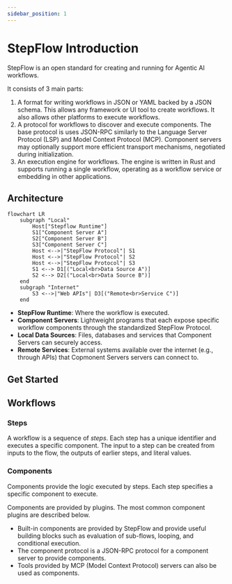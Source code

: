 ```yaml
---
sidebar_position: 1
---
```


# StepFlow Introduction

StepFlow is an open standard for creating and running for Agentic AI workflows.

It consists of 3 main parts:

1. A format for writing workflows in JSON or YAML backed by a JSON schema.
    This allows any framework or UI tool to create workflows.
    It also allows other platforms to execute workflows.
2. A protocol for workflows to discover and execute components.
    The base protocol is uses JSON-RPC similarly to the Language Server Protocol (LSP) and Model Context Protocol (MCP).
    Component servers may optionally support more efficient transport mechanisms, negotiated during initialization.
3. An execution engine for workflows.
    The engine is written in Rust and supports running a single workflow, operating as a workflow service or embedding in other applications.

## Architecture

```mermaid
flowchart LR
    subgraph "Local"
        Host["Stepflow Runtime"]
        S1["Component Server A"]
        S2["Component Server B"]
        S3["Component Server C"]
        Host <-->|"StepFlow Protocol"| S1
        Host <-->|"StepFlow Protocol"| S2
        Host <-->|"StepFlow Protocol"| S3
        S1 <--> D1[("Local<br>Data Source A")]
        S2 <--> D2[("Local<br>Data Source B")]
    end
    subgraph "Internet"
        S3 <-->|"Web APIs"| D3[("Remote<br>Service C")]
    end
```

- **StepFlow Runtime**: Where the workflow is executed.
- **Component Servers**: Lightweight programs that each expose specific workflow components through the standardized StepFlow Protocol.
- **Local Data Sources**: Files, databases and services that Component Servers can securely access.
- **Remote Services**: External systems available over the internet (e.g., through APIs) that Copmonent Servers servers can connect to.

## Get Started



## Workflows

### Steps

A workflow is a sequence of *steps*.
Each step has a unique identifier and executes a specific component.
The input to a step can be created from inputs to the flow, the outputs of earlier steps, and literal values.

### Components

Components provide the logic executed by steps.
Each step specifies a specific component to execute.

Components are provided by plugins.
The most common component plugins are described below.

* Built-in components are provided by StepFlow and provide useful building blocks such as evaluation of sub-flows, looping, and conditional execution.
* The component protocol is a JSON-RPC protocol for a component server to provide components.
* Tools provided by MCP (Model Context Protocol) servers can also be used as components.